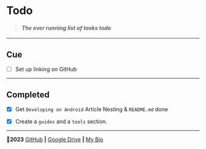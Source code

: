 # Todo

> #### *The ever running list of tasks todo*

---

## Cue

- [ ] Set up linking on GitHub



---

## Completed 

- [x] Get `Developing on Android` Article Nesting & `README.md` done
- [x] Create a `guides` and a `tools` section.





***

🤍**2023** [GitHub](https://github.com/8rents?tab=repositories) **|** [Google Drive](https://bit.ly/brent-gd) **|** [My Bio](https://my.bio/8rents)